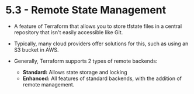 # 5.3 - Remote State Management

- A feature of Terraform that allows you to store tfstate files in a central repository that isn't easily accessible like Git.

- Typically, many cloud providers offer solutions for this, such as using an S3 bucket in AWS.
- Generally, Terraform supports 2 types of remote backends:
  - **Standard:** Allows state storage and locking
  - **Enhanced:** All features of standard backends, with the addition of remote management.
